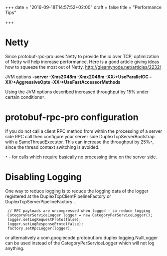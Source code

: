 +++
date = "2016-09-18T14:57:52+02:00"
draft = false
title = "Performance Tips"

+++

# Netty #

Since protobuf-rpc-pro uses Netty to provide the io over TCP, optimization of Netty will help increase performance. Here is a good article giving ideas how to squeeze the most out of Netty. http://gleamynode.net/articles/2232/

JVM options
**-server -Xms2048m -Xmx2048m -XX:+UseParallelGC -XX:+AggressiveOpts -XX:+UseFastAccessorMethods**

Using the JVM options described increased throughput by 15% under certain conditions`*`.

# protobuf-rpc-pro configuration #

If you do not call a client RPC method from within the processing of a server side RPC call then configure your server side DuplexTcpServerBootstrap with a SameThreadExecutor. This can increase the throughput by 25%`*`, since the thread context switching is avoided.

`*` - for calls which require basically no processing time on the server side.

# Disabling Logging #

One way to reduce logging is to reduce the logging data of the logger registered at the DuplexTcpClientPipelineFactory or DuplexTcpServerPipelineFactory
.
```
 // RPC payloads are uncompressed when logged - so reduce logging
 CategoryPerServiceLogger logger = new CategoryPerServiceLogger();
 logger.setLogRequestProto(false);
 logger.setLogResponseProto(false);
 factory.setRpcLogger(logger);
```

or alternatively a com.googlecode.protobuf.pro.duplex.logging.NullLogger can be used instead of the CategoryPerServiceLogger which will not log anything.